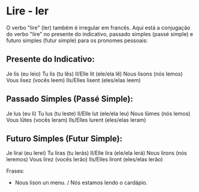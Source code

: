# Lire - ler

O verbo "lire" (ler) também é irregular em francês. Aqui está a conjugação do verbo "lire" no presente do indicativo, 
passado simples (passé simple) e futuro simples (futur simple) para os pronomes pessoais:

## Presente do Indicativo:

Je lis (eu leio)
Tu lis (tu lês)
Il/Elle lit (ele/ela lê)
Nous lisons (nós lemos)
Vous lisez (vocês leem)
Ils/Elles lisent (eles/elas leem)


## Passado Simples (Passé Simple):

Je lus (eu li)
Tu lus (tu leste)
Il/Elle lut (ele/ela leu)
Nous lûmes (nós lemos)
Vous lûtes (vocês leram)
Ils/Elles lurent (eles/elas leram)


## Futuro Simples (Futur Simple):

Je lirai (eu lerei)
Tu liras (tu lerás)
Il/Elle lira (ele/ela lerá)
Nous lirons (nós leremos)
Vous lirez (vocês lerão)
Ils/Elles liront (eles/elas lerão)


Frases:

- Nous lison un menu. / Nós estamos lendo o cardápio.